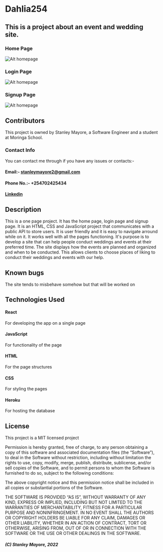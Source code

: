 # Dahlia254
## This is a project about an event and wedding site.

### Home Page
![Alt homepage](./assets/images/Screenshot%20from%202022-06-25%2014-26-38.png?raw=true "Title")

### Login Page
![Alt homepage](./assets/images/Screenshot%20from%202022-06-25%2014-26-44.png?raw=true "Title")


### Signup Page
![Alt homepage](./assets/images/Screenshot%20from%202022-06-25%2014-26-56.png?raw=true "Title")

## Contributors
This project is owned by Stanley Mayore, a Software Engineer and a student at Moringa School.
### Contact Info
You can contact me through if you have any issues or contacts:-
   #### Email:- stanleymayore2@gmail.com
   #### Phone No.:- +254702425434
   #### [Linkedin]("www.linkedin.com/in/stanley-mayore")

## Description
This is a one page project. It has the home page, login page and signup page. 
It is an HTML, CSS and JavaScript project that communicates with a public API to store users.
It is user friendly and it is easy to navigate arround while on it. It works well with all the pages functioning.
It's purpose is to develop a site that can help people conduct weddings and events at their preferred time.
The site displays how the events are planned and organized and when to be conducted. This allows clients to choose
places of liking to conduct their weddings and events with our help.

## Known bugs
The site tends to misbehave somehow but that will be worked on

## Technologies Used

#### React
For developing the app on a single page
#### JavaScript
For functionality of the page
#### HTML 
For the page structures
#### CSS
For styling the pages

#### Heroku
For hosting the database

## License 
This project is a MIT licensed project

Permission is hereby granted, free of charge, to any person obtaining a copy of this software and associated documentation files (the “Software”), to deal in the Software without restriction, including without limitation the rights to use, copy, modify, merge, publish, distribute, sublicense, and/or sell copies of the Software, and to permit persons to whom the Software is furnished to do so, subject to the following conditions:

The above copyright notice and this permission notice shall be included in all copies or substantial portions of the Software.

THE SOFTWARE IS PROVIDED “AS IS”, WITHOUT WARRANTY OF ANY KIND, EXPRESS OR IMPLIED, INCLUDING BUT NOT LIMITED TO THE WARRANTIES OF MERCHANTABILITY, FITNESS FOR A PARTICULAR PURPOSE AND NONINFRINGEMENT. IN NO EVENT SHALL THE AUTHORS OR COPYRIGHT HOLDERS BE LIABLE FOR ANY CLAIM, DAMAGES OR OTHER LIABILITY, WHETHER IN AN ACTION OF CONTRACT, TORT OR OTHERWISE, ARISING FROM, OUT OF OR IN CONNECTION WITH THE SOFTWARE OR THE USE OR OTHER DEALINGS IN THE SOFTWARE.

##### (C) Stanley Mayore, 2022